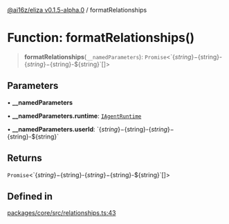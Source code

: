 [@ai16z/eliza v0.1.5-alpha.0](../index.md) / formatRelationships

# Function: formatRelationships()

> **formatRelationships**(`__namedParameters`): `Promise`\<\`$\{string\}-$\{string\}-$\{string\}-$\{string\}-$\{string\}\`[]\>

## Parameters

• **\_\_namedParameters**

• **\_\_namedParameters.runtime**: [`IAgentRuntime`](../interfaces/IAgentRuntime.md)

• **\_\_namedParameters.userId**: \`$\{string\}-$\{string\}-$\{string\}-$\{string\}-$\{string\}\`

## Returns

`Promise`\<\`$\{string\}-$\{string\}-$\{string\}-$\{string\}-$\{string\}\`[]\>

## Defined in

[packages/core/src/relationships.ts:43](https://github.com/mad-finance/eliza/blob/main/packages/core/src/relationships.ts#L43)
